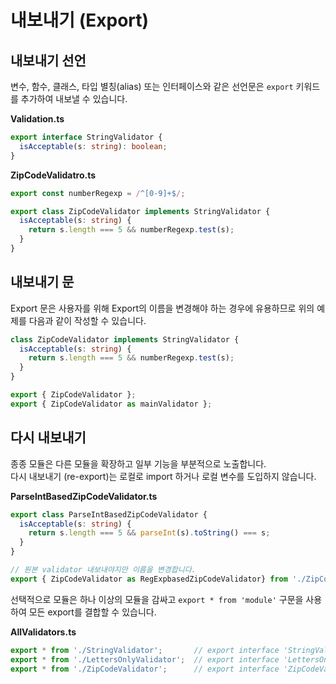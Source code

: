 # 내보내기 (Export)

## 내보내기 선언

변수, 함수, 클래스, 타입 별칭(alias) 또는 인터페이스와 같은 선언문은 `export` 키워드를 추가하여 내보낼 수 있습니다.

**Validation.ts**

```ts
export interface StringValidator {
  isAcceptable(s: string): boolean;
}
```

**ZipCodeValidatro.ts**

```ts
export const numberRegexp = /^[0-9]+$/;

export class ZipCodeValidator implements StringValidator {
  isAcceptable(s: string) {
    return s.length === 5 && numberRegexp.test(s);
  }
}
```

## 내보내기 문

Export 문은 사용자를 위해 Export의 이름을 변경해야 하는 경우에 유용하므로 위의 예제를 다음과 같이 작성할 수 있습니다.

```ts
class ZipCodeValidator implements StringValidator {
  isAcceptable(s: string) {
    return s.length === 5 && numberRegexp.test(s);
  }
}

export { ZipCodeValidator };
export { ZipCodeValidator as mainValidator };
```

## 다시 내보내기

종종 모듈은 다른 모듈을 확장하고 일부 기능을 부분적으로 노출합니다.<br/>
다시 내보내기 (re-export)는 로컬로 import 하거나 로컬 변수를 도입하지 않습니다.

**ParselntBasedZipCodeValidator.ts**

```ts
export class ParseIntBasedZipCodeValidator {
  isAcceptable(s: string) {
    return s.length === 5 && parseInt(s).toString() === s;
  }
}

// 원본 validator 내보내야지만 이름을 변경합니다.
export { ZipCodeValidator as RegExpbasedZipCodeValidator} from './ZipCodeValidator";
```

선택적으로 모듈은 하나 이상의 모듈을 감싸고 `export * from 'module'` 구문을 사용하여 모든 export를 결합할 수 있습니다.

**AllValidators.ts**

```ts
export * from './StringValidator';       // export interface 'StringValidator'
export * from './LettersOnlyValidator';  // export interface 'LettersOnlyValidator'
export * from './ZipCodeValidator';      // export interface 'ZipCodeValidator'
```
